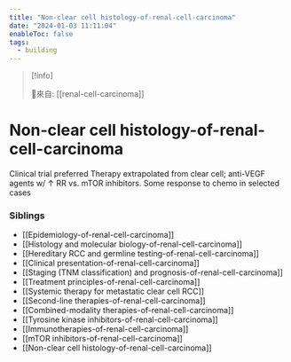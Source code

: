 ```yaml
---
title: "Non-clear cell histology-of-renal-cell-carcinoma"
date: "2024-01-03 11:11:04"
enableToc: false
tags:
  - building
---
```


> [!info]
>
> 🌱來自: [[renal-cell-carcinoma]]

# Non-clear cell histology-of-renal-cell-carcinoma

Clinical trial preferred
Therapy extrapolated from clear cell; anti-VEGF agents w/ ↑ RR vs. mTOR inhibitors. Some response to chemo in selected cases

### Siblings

- [[Epidemiology-of-renal-cell-carcinoma]]
- [[Histology and molecular biology-of-renal-cell-carcinoma]]
- [[Hereditary RCC and germline testing-of-renal-cell-carcinoma]]
- [[Clinical presentation-of-renal-cell-carcinoma]]
- [[Staging (TNM classification) and prognosis-of-renal-cell-carcinoma]]
- [[Treatment principles-of-renal-cell-carcinoma]]
- [[Systemic therapy for metastatic clear cell RCC]]
- [[Second-line therapies-of-renal-cell-carcinoma]]
- [[Combined-modality therapies-of-renal-cell-carcinoma]]
- [[Tyrosine kinase inhibitors-of-renal-cell-carcinoma]]
- [[Immunotherapies-of-renal-cell-carcinoma]]
- [[mTOR inhibitors-of-renal-cell-carcinoma]]
- [[Non-clear cell histology-of-renal-cell-carcinoma]]

